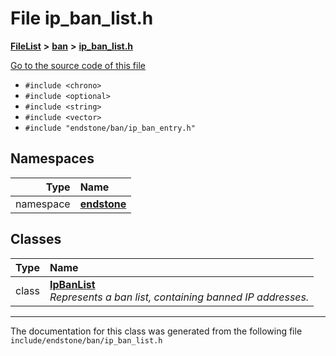 

# File ip\_ban\_list.h



[**FileList**](files.md) **>** [**ban**](dir_f1b1f2e9abb31749ef58cd98f22bcd78.md) **>** [**ip\_ban\_list.h**](ip__ban__list_8h.md)

[Go to the source code of this file](ip__ban__list_8h_source.md)



* `#include <chrono>`
* `#include <optional>`
* `#include <string>`
* `#include <vector>`
* `#include "endstone/ban/ip_ban_entry.h"`













## Namespaces

| Type | Name |
| ---: | :--- |
| namespace | [**endstone**](namespaceendstone.md) <br> |


## Classes

| Type | Name |
| ---: | :--- |
| class | [**IpBanList**](classendstone_1_1IpBanList.md) <br>_Represents a ban list, containing banned IP addresses._  |



















































------------------------------
The documentation for this class was generated from the following file `include/endstone/ban/ip_ban_list.h`

